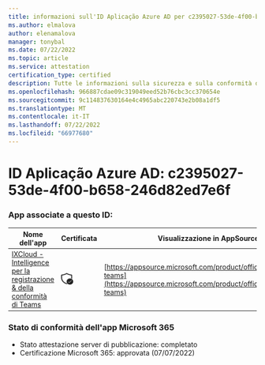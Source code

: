 ```yaml
---
title: informazioni sull'ID Aplicação Azure AD per c2395027-53de-4f00-b658-246d82ed7e6f
ms.author: elmalova
author: elenamalova
manager: tonybal
ms.date: 07/22/2022
ms.topic: article
ms.service: attestation
certification_type: certified
description: Tutte le informazioni sulla sicurezza e sulla conformità disponibili per c2395027-53de-4f00-b658-246d82ed7e6f.
ms.openlocfilehash: 966887cdae09c319049eed52b76cbc3cc370654e
ms.sourcegitcommit: 9c114837630164e4c4965abc220743e2b08a1df5
ms.translationtype: MT
ms.contentlocale: it-IT
ms.lasthandoff: 07/22/2022
ms.locfileid: "66977680"
---
```

# <a name="azure-app-id-c2395027-53de-4f00-b658-246d82ed7e6f"></a>ID Aplicação Azure AD: c2395027-53de-4f00-b658-246d82ed7e6f


### <a name="apps-associated-with-this-id"></a>App associate a questo ID:
| **Nome dell'app** | **Certificata** | **Visualizzazione in AppSource** |
|--------------|---------------|-----------------------|
| [IXCloud - Intelligence per la registrazione &amp; della conformità di Teams](../forward/numonix.nmx-teams.md) | <img alt="Certified application badge" src="../media/certified-badge.png" height="25" width="25" /> | [https://appsource.microsoft.com/product/office/numonix.nmx-teams](https://appsource.microsoft.com/product/office/numonix.nmx-teams) |

### <a name="microsoft-365-app-compliance-status"></a>Stato di conformità dell'app Microsoft 365
- Stato attestazione server di pubblicazione: completato
- Certificazione Microsoft 365: approvata (07/07/2022)
